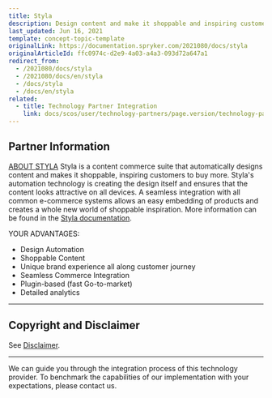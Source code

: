 ```yaml
---
title: Styla
description: Design content and make it shoppable and inspiring customers to buy more by integrating  Styla into Spryker Commerce OS.
last_updated: Jun 16, 2021
template: concept-topic-template
originalLink: https://documentation.spryker.com/2021080/docs/styla
originalArticleId: ffc0974c-d2e9-4a03-a4a3-093d72a647a1
redirect_from:
  - /2021080/docs/styla
  - /2021080/docs/en/styla
  - /docs/styla
  - /docs/en/styla
related:
  - title: Technology Partner Integration
    link: docs/scos/user/technology-partners/page.version/technology-partners.html
---
```


## Partner Information

[ABOUT STYLA](https://www.styla.com)
Styla is a content commerce suite that automatically designs content and makes it shoppable, inspiring customers to buy more. Styla's automation technology is creating the design itself and ensures that the content looks attractive on all devices. A seamless integration with all common e-commerce systems allows an easy embedding of products and creates a whole new world of shoppable inspiration. More information can be found in the [Styla documentation](https://docs.styla.com/styla-plugins).

YOUR ADVANTAGES:

* Design Automation
* Shoppable Content
* Unique brand experience all along customer journey
* Seamless Commerce Integration
* Plugin-based (fast Go-to-market)
* Detailed analytics

---

## Copyright and Disclaimer

See [Disclaimer](https://github.com/spryker/spryker-documentation).

---
We can guide you through the integration process of this technology provider. To benchmark the capabilities of our implementation with your expectations, please contact us.

<div class="hubspot-form js-hubspot-form" data-portal-id="2770802" data-form-id="163e11fb-e833-4638-86ae-a2ca4b929a41" id="hubspot-1"></div>
